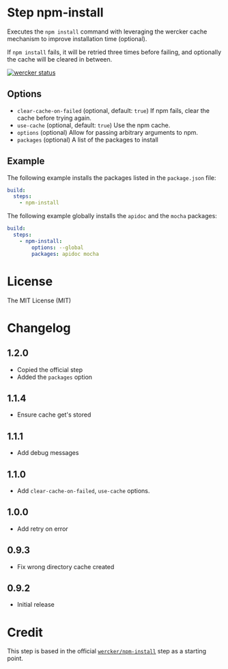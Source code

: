 # Step npm-install

Executes the `npm install` command with leveraging the wercker cache mechanism to improve installation time (optional).

If `npm install` fails, it will be retried three times before failing, and optionally the cache will be cleared in between.

[![wercker status](https://app.wercker.com/status/cbbf25745a238ebbee40edb76955cf95/m "wercker status")](https://app.wercker.com/project/bykey/cbbf25745a238ebbee40edb76955cf95)

## Options

- `clear-cache-on-failed` (optional, default: `true`) If npm fails, clear the
  cache before trying again.
- `use-cache` (optional, default: `true`) Use the npm cache.
- `options` (optional) Allow for passing arbitrary arguments to npm.
- `packages` (optional) A list of the packages to install

## Example

The following example installs the packages listed in the `package.json` file:
```yaml
build:
  steps:
    - npm-install
```

The following example globally installs the `apidoc` and the `mocha` packages:
```yaml
build:
  steps:
    - npm-install:
        options: --global
        packages: apidoc mocha
```

# License

The MIT License (MIT)

# Changelog

## 1.2.0

- Copied the official step
- Added the `packages` option

## 1.1.4

- Ensure cache get's stored

## 1.1.1

- Add debug messages

## 1.1.0

- Add `clear-cache-on-failed`, `use-cache` options.

## 1.0.0

- Add retry on error

## 0.9.3

- Fix wrong directory cache created

## 0.9.2

- Initial release

# Credit

This step is based in the official [`wercker/npm-install`](https://github.com/wercker/step-npm-install) step as a starting point.
